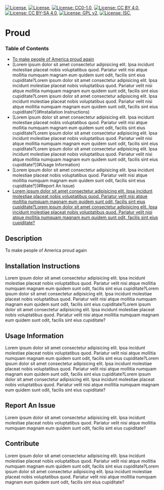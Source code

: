 
[![License](https://img.shields.io/badge/License-Apache%202.0-blue.svg)](https://opensource.org/licenses/Apache-2.0), [![License](https://img.shields.io/badge/License-BSD%203--Clause-blue.svg)](https://opensource.org/licenses/BSD-3-Clause), [![License: CC0-1.0](https://img.shields.io/badge/License-CC0%201.0-lightgrey.svg)](http://creativecommons.org/publicdomain/zero/1.0/), [![License: CC BY 4.0](https://img.shields.io/badge/License-CC%20BY%204.0-lightgrey.svg)](https://creativecommons.org/licenses/by/4.0/), [![License: CC BY-SA 4.0](https://licensebuttons.net/l/by-sa/4.0/80x15.png)](https://creativecommons.org/licenses/by-sa/4.0/), [![License: GPL v2](https://img.shields.io/badge/License-GPL%20v2-blue.svg)](https://www.gnu.org/licenses/old-licenses/gpl-2.0.en.html), [![License: ISC](https://img.shields.io/badge/License-ISC-blue.svg)](https://opensource.org/licenses/ISC), 
# Proud

### Table of Contents

-   [To make people of America proud again](#Description)
-   [Lorem ipsum dolor sit amet consectetur adipisicing elit. Ipsa incidunt molestiae placeat nobis voluptatibus quod. Pariatur velit nisi atque mollitia numquam magnam eum quidem sunt odit, facilis sint eius cupiditate?Lorem ipsum dolor sit amet consectetur adipisicing elit. Ipsa incidunt molestiae placeat nobis voluptatibus quod. Pariatur velit nisi atque mollitia numquam magnam eum quidem sunt odit, facilis sint eius cupiditate?Lorem ipsum dolor sit amet consectetur adipisicing elit. Ipsa incidunt molestiae placeat nobis voluptatibus quod. Pariatur velit nisi atque mollitia numquam magnam eum quidem sunt odit, facilis sint eius cupiditate?](#Installation Instructions)
-   [Lorem ipsum dolor sit amet consectetur adipisicing elit. Ipsa incidunt molestiae placeat nobis voluptatibus quod. Pariatur velit nisi atque mollitia numquam magnam eum quidem sunt odit, facilis sint eius cupiditate?Lorem ipsum dolor sit amet consectetur adipisicing elit. Ipsa incidunt molestiae placeat nobis voluptatibus quod. Pariatur velit nisi atque mollitia numquam magnam eum quidem sunt odit, facilis sint eius cupiditate?Lorem ipsum dolor sit amet consectetur adipisicing elit. Ipsa incidunt molestiae placeat nobis voluptatibus quod. Pariatur velit nisi atque mollitia numquam magnam eum quidem sunt odit, facilis sint eius cupiditate?](#Usage Information)
-   [Lorem ipsum dolor sit amet consectetur adipisicing elit. Ipsa incidunt molestiae placeat nobis voluptatibus quod. Pariatur velit nisi atque mollitia numquam magnam eum quidem sunt odit, facilis sint eius cupiditate?](#Report An Issue)
-   [Lorem ipsum dolor sit amet consectetur adipisicing elit. Ipsa incidunt molestiae placeat nobis voluptatibus quod. Pariatur velit nisi atque mollitia numquam magnam eum quidem sunt odit, facilis sint eius cupiditate?Lorem ipsum dolor sit amet consectetur adipisicing elit. Ipsa incidunt molestiae placeat nobis voluptatibus quod. Pariatur velit nisi atque mollitia numquam magnam eum quidem sunt odit, facilis sint eius cupiditate?](#Contribute)

## Description

To make people of America proud again

## Installation Instructions

Lorem ipsum dolor sit amet consectetur adipisicing elit. Ipsa incidunt molestiae placeat nobis voluptatibus quod. Pariatur velit nisi atque mollitia numquam magnam eum quidem sunt odit, facilis sint eius cupiditate?Lorem ipsum dolor sit amet consectetur adipisicing elit. Ipsa incidunt molestiae placeat nobis voluptatibus quod. Pariatur velit nisi atque mollitia numquam magnam eum quidem sunt odit, facilis sint eius cupiditate?Lorem ipsum dolor sit amet consectetur adipisicing elit. Ipsa incidunt molestiae placeat nobis voluptatibus quod. Pariatur velit nisi atque mollitia numquam magnam eum quidem sunt odit, facilis sint eius cupiditate?

## Usage Information

Lorem ipsum dolor sit amet consectetur adipisicing elit. Ipsa incidunt molestiae placeat nobis voluptatibus quod. Pariatur velit nisi atque mollitia numquam magnam eum quidem sunt odit, facilis sint eius cupiditate?Lorem ipsum dolor sit amet consectetur adipisicing elit. Ipsa incidunt molestiae placeat nobis voluptatibus quod. Pariatur velit nisi atque mollitia numquam magnam eum quidem sunt odit, facilis sint eius cupiditate?Lorem ipsum dolor sit amet consectetur adipisicing elit. Ipsa incidunt molestiae placeat nobis voluptatibus quod. Pariatur velit nisi atque mollitia numquam magnam eum quidem sunt odit, facilis sint eius cupiditate?

## Report An Issue

Lorem ipsum dolor sit amet consectetur adipisicing elit. Ipsa incidunt molestiae placeat nobis voluptatibus quod. Pariatur velit nisi atque mollitia numquam magnam eum quidem sunt odit, facilis sint eius cupiditate?

## Contribute

Lorem ipsum dolor sit amet consectetur adipisicing elit. Ipsa incidunt molestiae placeat nobis voluptatibus quod. Pariatur velit nisi atque mollitia numquam magnam eum quidem sunt odit, facilis sint eius cupiditate?Lorem ipsum dolor sit amet consectetur adipisicing elit. Ipsa incidunt molestiae placeat nobis voluptatibus quod. Pariatur velit nisi atque mollitia numquam magnam eum quidem sunt odit, facilis sint eius cupiditate?

    